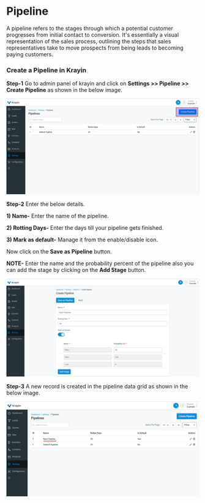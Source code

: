 # Pipeline

A pipeline refers to the stages through which a potential customer progresses from initial contact to conversion. It's essentially a visual representation of the sales process, outlining the steps that sales representatives take to move prospects from being leads to becoming paying customers.

### Create a Pipeline in Krayin

**Step-1** Go to admin panel of krayin and click on **Settings >> Pipeline >> Create Pipeline** as shown in the below image.

![Pipeline](../../assets/2.0/images/setting/pipeline.png)

**Step-2** Enter the below details.

**1) Name-** Enter the name of the pipeline.

**2) Rotting Days-** Enter the days till your pipeline gets finished.

**3) Mark as default-** Manage it from the enable/disable icon.

Now click on the **Save as Pipeline** button.

**NOTE-** Enter the name and the probability percent of the pipeline also you can add the stage by clicking on the **Add Stage** button.

![Create Pipeline](../../assets/2.0/images/setting/createPipeline.png)

**Step-3** A new record is created in the pipeline data grid as shown in the below image.

![Pipeline Grid](../../assets/2.0/images/setting/pipelineGrid.png)



